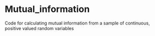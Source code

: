# Mutual_information
Code for calculating mutual information from a sample of continuous, positive valued random variables
